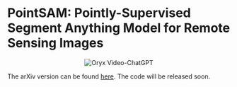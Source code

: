 # PointSAM: Pointly-Supervised Segment Anything Model for Remote Sensing Images
<p align="center">
    <img src="https://i.imgur.com/waxVImv.png" alt="Oryx Video-ChatGPT">
</p>

The arXiv version can be found [here](https://arxiv.org/abs/2409.13401). The code will be released soon. 





